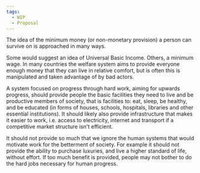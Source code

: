 ```yaml
---
tags:
  - WIP
  - Proposal
---
```

The idea of the minimum money (or non-monetary provision) a person can survive on is approached in many ways. 

Some would suggest an idea of Universal Basic Income. Others, a minimum wage. In many countries the welfare system aims to provide everyone enough money that they can live in relative comfort, but is often this is manipulated and taken advantage of by bad actors.

A system focused on progress through hard work, aiming for upwards progress, should provide people the basic facilities they need to live and be productive members of society, that is facilities to: eat, sleep, be healthy, and be educated (in forms of houses, schools, hospitals, libraries and other essential institutions). It should likely also provide infrastructure that makes it easier to work, i.e. access to electricity, internet and transport if a competitive market structure isn't efficient.

It should not provide so much that we ignore the human systems that would motivate work for the betterment of society. For example it should not provide the ability to purchase luxuries, and live a higher standard of life, without effort. If too much benefit is provided, people may not bother to do the hard jobs necessary for human progress.
